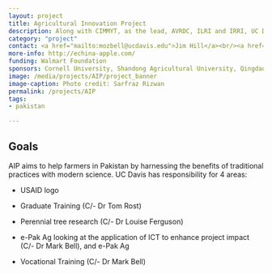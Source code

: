 ```yaml
---
layout: project
title: Agricultural Innovation Project
description: Along with CIMMYT, as the lead, AVRDC, ILRI and IRRI, UC Davis is providing support for the 5-year USAID funded AIP.
category: "project"
contact: <a href="mailto:mozbell@ucdavis.edu">Jim Hill</a><br/><a href="mailto:mozbell@ucdavis.edu">Tom Rost</a><br/><a href="mailto:mozbell@ucdavis.edu">Louise Ferguson</a><br/><a href="mailto:mozbell@ucdavis.edu">Mark Bell</a>
more-info: http://echina-apple.com/
funding: Walmart Foundation
sponsors: Cornell University, Shandong Agricultural University, Qingdao Agricultural University, and Shandong Extension Division of Fruits and Teas, Northwest Agriculture & Forestry University and Shaanxi Fruit Bureau
image: /media/projects/AIP/project_banner
image-caption: Photo credit: Sarfraz Rizwan
permalink: /projects/AIP
tags:
- pakistan

---
```


<h2>Goals</h2>

<p>AIP aims to help farmers in Pakistan by harnessing the benefits of traditional practices with modern science. UC Davis has responsibility for 4 areas:</p>

* USAID logo

* Graduate Training (C/- Dr Tom Rost)

* Perennial tree research (C/- Dr Louise Ferguson)

* e-Pak Ag looking at the application of ICT to enhance project impact (C/- Dr Mark Bell), and e-Pak&nbsp;Ag

* Vocational Training (C/- Dr Mark Bell)
